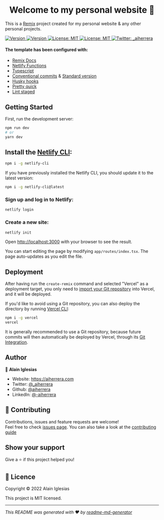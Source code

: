 <h1 align="center">Welcome to my personal website 👋</h1>

This is a [Remix](https://remix.run/) project created for my personal website & any other personal projects.

<p>
  <a href="https://www.npmjs.com/package/angular-starter" target="_blank">
    <img alt="Version" src="https://img.shields.io/badge/npm-8.15.0-green">
  </a>
  <a href="https://www.npmjs.com/package/angular-starter" target="_blank">
    <img alt="Version" src="https://img.shields.io/badge/remix-1.7.0-green">
  </a>
  <a href="#" target="_blank">
    <img alt="License: MIT" src="https://img.shields.io/badge/License-MIT-yellow.svg" />
  </a>
  <a href="https://gitpod.io/#https://github.com/aiherrera/remix-aiherrera.com" target="_blank">
    <img alt="License: MIT" src="https://img.shields.io/badge/Gitpod-Add--steroids-blue?logo=gitpod" />
  </a>
  <a href="https://twitter.com/_aiherrera" target="_blank">
    <img alt="Twitter: _aiherrera" src="https://img.shields.io/twitter/follow/_aiherrera.svg?style=social" />
  </a>
</p>

#### The template has been configured with:

- [Remix Docs](https://remix.run/docs)
- [Netlify Functions](https://www.netlify.com/products/functions/)
- [Typescript](https://www.typescriptlang.org/)
- [Conventional commits](https://www.conventionalcommits.org/en/v1.0.0/) & [Standard version](https://github.com/conventional-changelog/standard-version)
- [Husky hooks](https://github.com/typicode/husky)
- [Pretty quick](https://github.com/azz/pretty-quick)
- [Lint staged](https://github.com/okonet/lint-staged)

## Getting Started

First, run the development server:

```bash
npm run dev
# or
yarn dev
```

## Install the [Netlify CLI](https://www.netlify.com/products/dev/):

```sh
npm i -g netlify-cli
```

If you have previously installed the Netlify CLI, you should update it to the latest version:

```sh
npm i -g netlify-cli@latest
```

### Sign up and log in to Netlify:

```sh
netlify login
```

### Create a new site:

```sh
netlify init
```

Open [http://localhost:3000](http://localhost:3000) with your browser to see the result.

You can start editing the page by modifying `app/routes/index.tsx`. The page auto-updates as you edit the file.

## Deployment

After having run the `create-remix` command and selected "Vercel" as a deployment target, you only need to [import your Git repository](https://vercel.com/new) into Vercel, and it will be deployed.

If you'd like to avoid using a Git repository, you can also deploy the directory by running [Vercel CLI](https://vercel.com/cli):

```sh
npm i -g vercel
vercel
```

It is generally recommended to use a Git repository, because future commits will then automatically be deployed by Vercel, through its [Git Integration](https://vercel.com/docs/concepts/git).

## Author

👤 **Alain Iglesias**

- Website: https://aiherrera.com
- Twitter: [@\_aiherrera](https://twitter.com/_aiherrera_)
- Github: [@aiherrera](https://github.com/aiherrera)
- LinkedIn: [@-aiherrera](https://linkedin.com/in/-aiherrera)

## 🤝 Contributing

Contributions, issues and feature requests are welcome!<br />Feel free to check [issues page](https://github.com/aiherrera/remix-aiherrera.com/issues). You can also take a look at the [contributing guide](https://github.com/aiherrera/remix-aiherrera.com/blob/master/CONTRIBUTING.md)

## Show your support

Give a ⭐️ if this project helped you!

## 📝 Licence

Copyright © 2022 Alain Iglesias

This project is MIT licensed.

---

_This README was generated with ❤️ by [readme-md-generator](https://github.com/kefranabg/readme-md-generator)_
